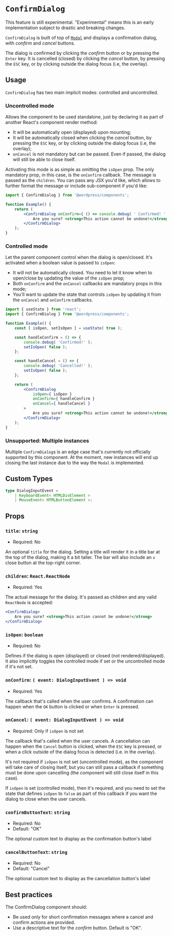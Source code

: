 # `ConfirmDialog`

<div class="callout callout-alert">
This feature is still experimental. "Experimental" means this is an early implementation subject to drastic and breaking changes.
</div>

`ConfirmDialog` is built of top of [`Modal`](/packages/components/src/modal/README.md) and displays a confirmation dialog, with _confirm_ and _cancel_ buttons.

The dialog is confirmed by clicking the _confirm_ button or by pressing the `Enter` key. It is cancelled (closed) by clicking the _cancel_ button, by pressing the `ESC` key, or by clicking outside the dialog focus (i.e, the overlay).

## Usage

`ConfirmDialog` has two main implicit modes: controlled and uncontrolled.

### Uncontrolled mode

Allows the component to be used standalone, just by declaring it as part of another React's component render method:

-   It will be automatically open (displayed) upon mounting;
-   It will be automatically closed when clicking the _cancel_ button, by pressing the `ESC` key, or by clicking outside the dialog focus (i.e, the overlay);
-   `onCancel` is not mandatory but can be passed. Even if passed, the dialog will still be able to close itself.

Activating this mode is as simple as omitting the `isOpen` prop. The only mandatory prop, in this case, is the `onConfirm` callback. The message is passed as the `children`. You can pass any JSX you'd like, which allows to further format the message or include sub-component if you'd like:

```jsx
import { ConfirmDialog } from '@wordpress/components';

function Example() {
	return (
		<ConfirmDialog onConfirm={ () => console.debug( ' Confirmed! ' ) }>
			Are you sure? <strong>This action cannot be undone!</strong>
		</ConfirmDialog>
	);
}
```

### Controlled mode

Let the parent component control when the dialog is open/closed. It's activated when a boolean value is passed to `isOpen`:

-   It will not be automatically closed. You need to let it know when to open/close by updating the value of the `isOpen` prop;
-   Both `onConfirm` and the `onCancel` callbacks are mandatory props in this mode;
-   You'll want to update the state that controls `isOpen` by updating it from the `onCancel` and `onConfirm` callbacks.

```jsx
import { useState } from 'react';
import { ConfirmDialog } from '@wordpress/components';

function Example() {
	const [ isOpen, setIsOpen ] = useState( true );

	const handleConfirm = () => {
		console.debug( 'Confirmed!' );
		setIsOpen( false );
	};

	const handleCancel = () => {
		console.debug( 'Cancelled!' );
		setIsOpen( false );
	};

	return (
		<ConfirmDialog
			isOpen={ isOpen }
			onConfirm={ handleConfirm }
			onCancel={ handleCancel }
		>
			Are you sure? <strong>This action cannot be undone!</strong>
		</ConfirmDialog>
	);
}
```

### Unsupported: Multiple instances

Multiple `ConfirmDialog`s is an edge case that's currently not officially supported by this component. At the moment, new instances will end up closing the last instance due to the way the `Modal` is implemented.

## Custom Types

```ts
type DialogInputEvent =
	| KeyboardEvent< HTMLDivElement >
	| MouseEvent< HTMLButtonElement >;
```

## Props

### `title`: `string`

-   Required: No

An optional `title` for the dialog. Setting a title will render it in a title bar at the top of the dialog, making it a bit taller. The bar will also include an `x` close button at the top-right corner.

### `children`: `React.ReactNode`

-   Required: Yes

The actual message for the dialog. It's passed as children and any valid `ReactNode` is accepted:

```jsx
<ConfirmDialog>
	Are you sure? <strong>This action cannot be undone!</strong>
</ConfirmDialog>
```

### `isOpen`: `boolean`

-   Required: No

Defines if the dialog is open (displayed) or closed (not rendered/displayed). It also implicitly toggles the controlled mode if set or the uncontrolled mode if it's not set.

### `onConfirm`: `( event: DialogInputEvent ) => void`

-   Required: Yes

The callback that's called when the user confirms. A confirmation can happen when the `OK` button is clicked or when `Enter` is pressed.

### `onCancel`: `( event: DialogInputEvent ) => void`

-   Required: Only if `isOpen` is not set

The callback that's called when the user cancels. A cancellation can happen when the `Cancel` button is clicked, when the `ESC` key is pressed, or when a click outside of the dialog focus is detected (i.e. in the overlay).

It's not required if `isOpen` is not set (uncontrolled mode), as the component will take care of closing itself, but you can still pass a callback if something must be done upon cancelling (the component will still close itself in this case).

If `isOpen` is set (controlled mode), then it's required, and you need to set the state that defines `isOpen` to `false` as part of this callback if you want the dialog to close when the user cancels.

### `confirmButtonText`: `string`

-   Required: No
-   Default: "OK"

The optional custom text to display as the confirmation button's label

### `cancelButtonText`: `string`

-   Required: No
-   Default: "Cancel"

The optional custom text to display as the cancellation button's label

## Best practices

The ConfirmDialog component should:

-   Be used only for short confirmation messages where a cancel and confirm actions are provided.
-   Use a descriptive text for the _confirm_ button. Default is "OK".
